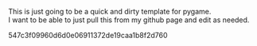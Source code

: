 
This is just going to be a quick and dirty template for pygame.  
I want to be able to just pull this from my github page and edit as needed.

 547c3f09960d6d0e06911372de19caa1b8f2d760

